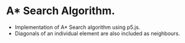 # A* Search Algorithm.
* Implementation of A* Search algorithm using p5.js.
* Diagonals of an individual element are also included as neighbours.
